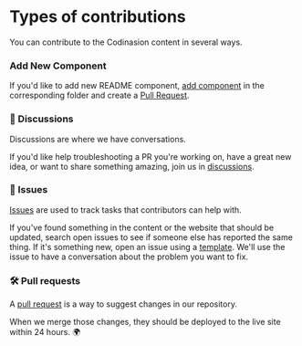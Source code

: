 # Types of contributions

You can contribute to the Codinasion content in several ways.

### Add New Component

If you'd like to add new README component, [add component](https://github.com/codinasion/README/blob/master/CONTRIBUTING.md#make-changes) in the corresponding folder and create a [Pull Request](https://github.com/codinasion/README/blob/master/CONTRIBUTING.md#solve-an-issue).

### :mega: Discussions

Discussions are where we have conversations.

If you'd like help troubleshooting a PR you're working on, have a great new idea, or want to share something amazing, join us in [discussions](https://github.com/codinasion/codinasion/discussions).

### :lady_beetle: Issues

[Issues](https://github.com/codinasion/README/issues) are used to track tasks that contributors can help with.

If you've found something in the content or the website that should be updated, search open issues to see if someone else has reported the same thing. If it's something new, open an issue using a [template](https://github.com/codinasion/README/issues/new/choose). We'll use the issue to have a conversation about the problem you want to fix.

### :hammer_and_wrench: Pull requests

A [pull request](https://github.com/codinasion/README/pulls) is a way to suggest changes in our repository.

When we merge those changes, they should be deployed to the live site within 24 hours. :earth_africa:
